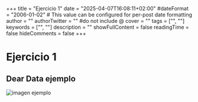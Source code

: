 +++
title = "Ejercicio 1"
date = "2025-04-07T16:08:11+02:00"
#dateFormat = "2006-01-02" # This value can be configured for per-post date formatting
author = ""
authorTwitter = "" #do not include @
cover = ""
tags = ["", ""]
keywords = ["", ""]
description = ""
showFullContent = false
readingTime = false
hideComments = false
+++

# Ejercicio 1
## Dear Data ejemplo
![imagen ejemplo](img/hello.jpg)
